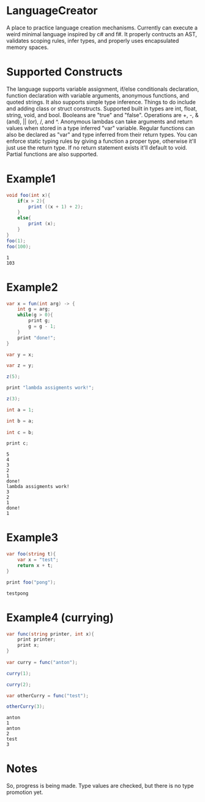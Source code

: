 LanguageCreator
===============

A place to practice language creation mechanisms. Currently can execute a weird minimal language inspired by c# and f#. It properly contructs an AST, validates scoping rules, infer types, and properly uses encapsulated memory spaces.  

Supported Constructs
===

The language supports variable assignment, if/else conditionals declaration, function declaration with variable arguments, anonymous functions, and quoted strings.  It also supports simple type inference. Things to do include and adding class or struct constructs. Supported built in types are int, float, string, void, and bool. Booleans are "true" and "false".  Operations are +, -, & (and), || (or), /, and ^.   Anonymous lambdas can take arguments and return values when stored in a type inferred "var" variable.  Regular functions can also be declared as "var" and type inferred from their return types. You can enforce static typing rules by giving a function a proper type, otherwise it'll just use the return type. If no return statement exists it'll default to void.  Partial functions are also supported.

Example1
====

```csharp
void foo(int x){
    if(x > 2){
        print ((x + 1) + 2);
    }
    else{
        print (x);
    }
}
foo(1);
foo(100);
```


```
1
103
```

Example2
====           
```csharp
var x = fun(int arg) -> {
    int g = arg;
    while(g > 0){
        print g;
        g = g - 1;
    }
    print "done!";
}

var y = x;

var z = y;

z(5);

print "lambda assigments work!";

z(3);

int a = 1;

int b = a;
                    
int c = b;

print c;
```


```
5
4
3
2
1
done!
lambda assigments work!
3
2
1
done!
1
```

Example3
====

```csharp
var foo(string t){
    var x = "test";
    return x + t;
}

print foo("pong");
```



```
testpong
```

Example4 (currying)
===

```csharp
var func(string printer, int x){
    print printer;
    print x;
}
            
var curry = func("anton");

curry(1);

curry(2);

var otherCurry = func("test");

otherCurry(3);
```

```
anton
1
anton
2
test
3
```

Notes
===
So, progress is being made.  Type values are checked, but there is no type promotion yet.  